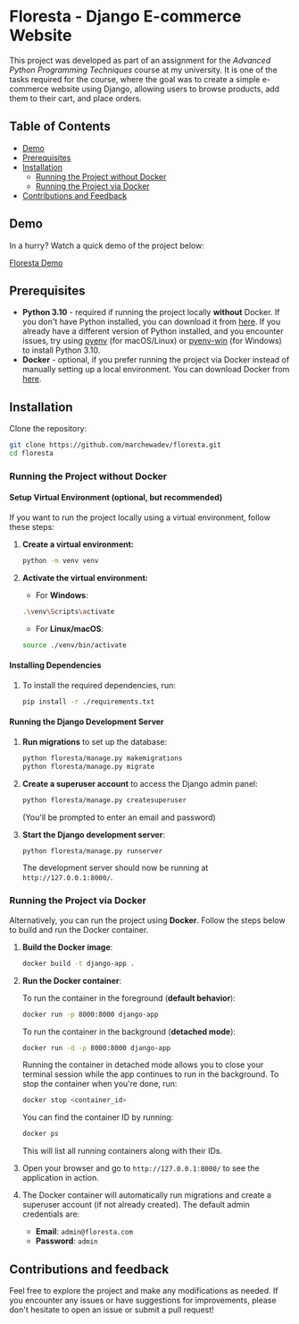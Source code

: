 # Floresta - Django E-commerce Website

This project was developed as part of an assignment for the *Advanced Python Programming Techniques* course at my university. It is one of the tasks required for the course, where the goal was to create a simple e-commerce website using Django, allowing users to browse products, add them to their cart, and place orders.

## Table of Contents

- [Demo](#demo)
- [Prerequisites](#prerequisites)
- [Installation](#installation)
  - [Running the Project without Docker](#running-the-project-without-docker)
  - [Running the Project via Docker](#running-the-project-via-docker)
- [Contributions and Feedback](#contributions-and-feedback)

## Demo

In a hurry? Watch a quick demo of the project below:

[Floresta Demo](https://github.com/marchewadev/floresta/assets/23455210/4f278c7a-afc4-4289-bb36-763863afdfa6)

## Prerequisites

- **Python 3.10** - required if running the project locally **without** Docker. If you don't have Python installed, you can download it from [here](https://www.python.org/downloads/). If you already have a different version of Python installed, and you encounter issues, try using [pyenv](https://github.com/pyenv/pyenv) (for macOS/Linux) or [pyenv-win](https://github.com/pyenv-win/pyenv-win) (for Windows) to install Python 3.10.
- **Docker** - optional, if you prefer running the project via Docker instead of manually setting up a local environment. You can download Docker from [here](https://docs.docker.com/get-started/get-docker/).

## Installation

Clone the repository:

```bash
git clone https://github.com/marchewadev/floresta.git
cd floresta
```
### Running the Project without Docker

#### Setup Virtual Environment (optional, but recommended)

If you want to run the project locally using a virtual environment, follow these steps:

1. **Create a virtual environment:**

    ```bash
    python -m venv venv
    ```

2. **Activate the virtual environment:**

   - For **Windows**:

    ```bash
    .\venv\Scripts\activate
    ```

   - For **Linux/macOS**:

    ```bash
    source ./venv/bin/activate
    ```

#### Installing Dependencies

1. To install the required dependencies, run:

    ```bash
    pip install -r ./requirements.txt
    ```

#### Running the Django Development Server

1. **Run migrations** to set up the database:

    ```bash
    python floresta/manage.py makemigrations
    python floresta/manage.py migrate
    ```

2. **Create a superuser account** to access the Django admin panel:

    ```bash
    python floresta/manage.py createsuperuser
    ```

    (You'll be prompted to enter an email and password)

3. **Start the Django development server**:

    ```bash
    python floresta/manage.py runserver
    ```

    The development server should now be running at `http://127.0.0.1:8000/`.

### Running the Project via Docker

Alternatively, you can run the project using **Docker**. Follow the steps below to build and run the Docker container.

1. **Build the Docker image**:

    ```bash
    docker build -t django-app .
    ```

2. **Run the Docker container**:

    To run the container in the foreground (**default behavior**):

    ```bash
    docker run -p 8000:8000 django-app
    ```

    To run the container in the background (**detached mode**):

    ```bash
    docker run -d -p 8000:8000 django-app
    ```

    Running the container in detached mode allows you to close your terminal session while the app continues to run in the background. To stop the container when you're done, run:

    ```bash
    docker stop <container_id>
    ```

    You can find the container ID by running:

    ```bash
    docker ps
    ```

    This will list all running containers along with their IDs.


3. Open your browser and go to `http://127.0.0.1:8000/` to see the application in action.

4. The Docker container will automatically run migrations and create a superuser account (if not already created). The default admin credentials are:
    - **Email**: `admin@floresta.com`
    - **Password**: `admin`

## Contributions and feedback

Feel free to explore the project and make any modifications as needed. If you encounter any issues or have suggestions for improvements, please don't hesitate to open an issue or submit a pull request!
